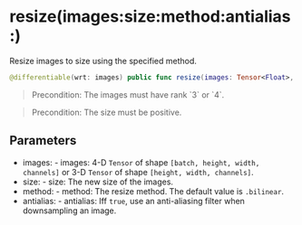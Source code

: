 # resize(images:size:method:antialias:)

Resize images to size using the specified method.

``` swift
@differentiable(wrt: images) public func resize(images: Tensor<Float>, size: (newHeight: Int, newWidth: Int), method: ResizeMethod = .bilinear, antialias: Bool = false) -> Tensor<Float>
```

> Precondition: The images must have rank \`3\` or \`4\`.

> Precondition: The size must be positive.

## Parameters

  - images: - images: 4-D `Tensor` of shape `[batch, height, width, channels]` or 3-D `Tensor` of shape `[height, width, channels]`.
  - size: - size: The new size of the images.
  - method: - method: The resize method. The default value is `.bilinear`.
  - antialias: - antialias: Iff `true`, use an anti-aliasing filter when downsampling an image.
